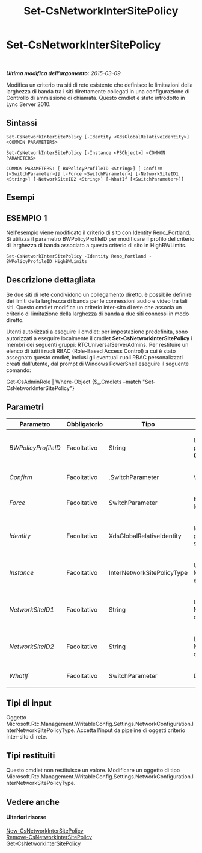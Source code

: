﻿---
title: Set-CsNetworkInterSitePolicy
TOCTitle: Set-CsNetworkInterSitePolicy
ms:assetid: 973979bc-db2c-47a6-909e-5949a927f51c
ms:mtpsurl: https://technet.microsoft.com/it-it/library/Gg398772(v=OCS.15)
ms:contentKeyID: 49301389
ms.date: 08/24/2015
mtps_version: v=OCS.15
ms.translationtype: HT
---

# Set-CsNetworkInterSitePolicy

 

_**Ultima modifica dell'argomento:** 2015-03-09_

Modifica un criterio tra siti di rete esistente che definisce le limitazioni della larghezza di banda tra i siti direttamente collegati in una configurazione di Controllo di ammissione di chiamata. Questo cmdlet è stato introdotto in Lync Server 2010.

## Sintassi

    Set-CsNetworkInterSitePolicy [-Identity <XdsGlobalRelativeIdentity>] <COMMON PARAMETERS>

    Set-CsNetworkInterSitePolicy [-Instance <PSObject>] <COMMON PARAMETERS>

    COMMON PARAMETERS: [-BWPolicyProfileID <String>] [-Confirm [<SwitchParameter>]] [-Force <SwitchParameter>] [-NetworkSiteID1 <String>] [-NetworkSiteID2 <String>] [-WhatIf [<SwitchParameter>]]

## Esempi

## ESEMPIO 1

Nell'esempio viene modificato il criterio di sito con Identity Reno\_Portland. Si utilizza il parametro BWPolicyProfileID per modificare il profilo del criterio di larghezza di banda associato a questo criterio di sito in HighBWLimits.

    Set-CsNetworkInterSitePolicy -Identity Reno_Portland -BWPolicyProfileID HighBWLimits

## Descrizione dettagliata

Se due siti di rete condividono un collegamento diretto, è possibile definire dei limiti della larghezza di banda per le connessioni audio e video tra tali siti. Questo cmdlet modifica un criterio inter-sito di rete che associa un criterio di limitazione della larghezza di banda a due siti connessi in modo diretto.

Utenti autorizzati a eseguire il cmdlet: per impostazione predefinita, sono autorizzati a eseguire localmente il cmdlet **Set-CsNetworkInterSitePolicy** i membri dei seguenti gruppi: RTCUniversalServerAdmins. Per restituire un elenco di tutti i ruoli RBAC (Role-Based Access Control) a cui è stato assegnato questo cmdlet, inclusi gli eventuali ruoli RBAC personalizzati creati dall'utente, dal prompt di Windows PowerShell eseguire il seguente comando:

Get-CsAdminRole | Where-Object {$\_.Cmdlets –match "Set-CsNetworkInterSitePolicy"}

## Parametri


<table>
<colgroup>
<col style="width: 25%" />
<col style="width: 25%" />
<col style="width: 25%" />
<col style="width: 25%" />
</colgroup>
<thead>
<tr class="header">
<th>Parametro</th>
<th>Obbligatorio</th>
<th>Tipo</th>
<th>Descrizione</th>
</tr>
</thead>
<tbody>
<tr class="odd">
<td><p><em>BWPolicyProfileID</em></p></td>
<td><p>Facoltativo</p></td>
<td><p>String</p></td>
<td><p>L'identità del profilo del criterio di larghezza di banda che definisce i limiti del criterio di sito. È possibile recuperare un elenco dei profili disponibili chiamando il cmdlet <strong>Get-CsNetworkBandwidthPolicyProfile</strong>.</p></td>
</tr>
<tr class="even">
<td><p><em>Confirm</em></p></td>
<td><p>Facoltativo</p></td>
<td><p>.SwitchParameter</p></td>
<td><p>Viene visualizzata una richiesta di conferma prima di eseguire il comando.</p></td>
</tr>
<tr class="odd">
<td><p><em>Force</em></p></td>
<td><p>Facoltativo</p></td>
<td><p>SwitchParameter</p></td>
<td><p>Elimina qualsiasi richiesta di conferma che, in caso contrario, sarebbe visualizzata prima di effettuare le modifiche.</p></td>
</tr>
<tr class="even">
<td><p><em>Identity</em></p></td>
<td><p>Facoltativo</p></td>
<td><p>XdsGlobalRelativeIdentity</p></td>
<td><p>Identificatore univoco del criterio di sito da modificare. I criteri di sito vengono creati solo con ambito globale, pertanto questo identificatore non richiede di specificare un ambito. Contiene invece una stringa composta da un nome univoco che identifica il criterio di sito.</p></td>
</tr>
<tr class="odd">
<td><p><em>Instance</em></p></td>
<td><p>Facoltativo</p></td>
<td><p>InterNetworkSitePolicyType</p></td>
<td><p>Un riferimento oggetto a un criterio di sito modificato in memoria. Questo oggetto deve essere di tipo Microsoft.Rtc.Management.WritableConfig.Settings.NetworkConfiguration.InterNetworkSitePolicyType e può essere recuperato chiamando il cmdlet <strong>Get-CsNetworkInterSitePolicy</strong>.</p></td>
</tr>
<tr class="even">
<td><p><em>NetworkSiteID1</em></p></td>
<td><p>Facoltativo</p></td>
<td><p>String</p></td>
<td><p>L'identità (NetworkSiteID) di uno dei due siti associati a questo criterio. La combinazione di NetworkSiteID1 e NetworkSiteID2 deve essere univoca (ad esempio, non è possibile definire due criteri di sito che collegano Reno e Portland).</p></td>
</tr>
<tr class="odd">
<td><p><em>NetworkSiteID2</em></p></td>
<td><p>Facoltativo</p></td>
<td><p>String</p></td>
<td><p>L'identità (NetworkSiteID) di uno dei due siti associati a questo criterio. La combinazione di NetworkSiteID1 e NetworkSiteID2 deve essere univoca (ad esempio, non è possibile definire due criteri di sito che collegano Reno e Portland).</p></td>
</tr>
<tr class="even">
<td><p><em>WhatIf</em></p></td>
<td><p>Facoltativo</p></td>
<td><p>SwitchParameter</p></td>
<td><p>Descrive ciò che accadrebbe se si eseguisse il comando senza eseguirlo realmente.</p></td>
</tr>
</tbody>
</table>


## Tipi di input

Oggetto Microsoft.Rtc.Management.WritableConfig.Settings.NetworkConfiguration.InterNetworkSitePolicyType. Accetta l'input da pipeline di oggetti criterio inter-sito di rete.

## Tipi restituiti

Questo cmdlet non restituisce un valore. Modificare un oggetto di tipo Microsoft.Rtc.Management.WritableConfig.Settings.NetworkConfiguration.InterNetworkSitePolicyType.

## Vedere anche

#### Ulteriori risorse

[New-CsNetworkInterSitePolicy](new-csnetworkintersitepolicy.md)  
[Remove-CsNetworkInterSitePolicy](remove-csnetworkintersitepolicy.md)  
[Get-CsNetworkInterSitePolicy](get-csnetworkintersitepolicy.md)

